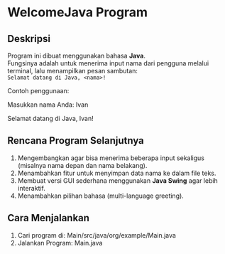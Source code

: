 # WelcomeJava Program

## Deskripsi
Program ini dibuat menggunakan bahasa **Java**.  
Fungsinya adalah untuk menerima input nama dari pengguna melalui terminal, lalu menampilkan pesan sambutan:  
`Selamat datang di Java, <nama>!`

Contoh penggunaan:

Masukkan nama Anda: Ivan

Selamat datang di Java, Ivan!

## Rencana Program Selanjutnya
1. Mengembangkan agar bisa menerima beberapa input sekaligus (misalnya nama depan dan nama belakang).
2. Menambahkan fitur untuk menyimpan data nama ke dalam file teks.
3. Membuat versi GUI sederhana menggunakan **Java Swing** agar lebih interaktif.
4. Menambahkan pilihan bahasa (multi-language greeting).

## Cara Menjalankan
1. Cari program di: Main/src/java/org/example/Main.java
2. Jalankan Program: Main.java
